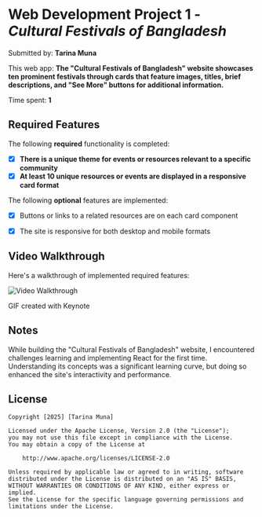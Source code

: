 # Web Development Project 1 - *Cultural Festivals of Bangladesh*

Submitted by: **Tarina Muna**

This web app: **The "Cultural Festivals of Bangladesh" website showcases ten prominent festivals through cards that feature images, titles, brief descriptions, and "See More" buttons for additional information.**

Time spent: **1**

## Required Features

The following **required** functionality is completed:

- [X] **There is a unique theme for events or resources relevant to a specific community**
- [X] **At least 10 unique resources or events are displayed in a responsive card format**

The following **optional** features are implemented:

- [X] Buttons or links to a related resources are on each card component
- [X] The site is responsive for both desktop and mobile formats


## Video Walkthrough

Here's a walkthrough of implemented required features:

<img src="public/assets/Cultural%20Festivals.gif" title="Video Walkthrough" alt="Video Walkthrough" />





GIF created with Keynote


## Notes

While building the "Cultural Festivals of Bangladesh" website, I encountered challenges learning and implementing React for the first time. Understanding its concepts was a significant learning curve, but doing so enhanced the site's interactivity and performance.

## License

    Copyright [2025] [Tarina Muna]

    Licensed under the Apache License, Version 2.0 (the "License");
    you may not use this file except in compliance with the License.
    You may obtain a copy of the License at

        http://www.apache.org/licenses/LICENSE-2.0

    Unless required by applicable law or agreed to in writing, software
    distributed under the License is distributed on an "AS IS" BASIS,
    WITHOUT WARRANTIES OR CONDITIONS OF ANY KIND, either express or implied.
    See the License for the specific language governing permissions and
    limitations under the License.
